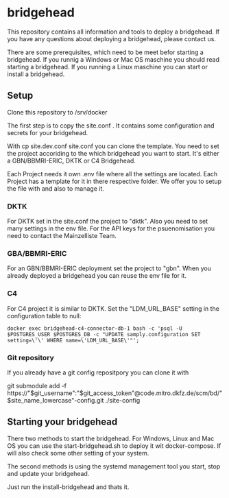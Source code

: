 # bridgehead

This repository contains all information and tools to deploy a bridgehead. If you have any questions about deploying a bridgehead, please contact us.

There are some prerequisites, which need to be meet befor starting a bridgehead. If you runnig a Windows or Mac OS maschine you should read starting a bridgehead. If you running a Linux maschine you can start or install a bridgehead.


## Setup

Clone this repository to /srv/docker

The first step is to copy the site.conf . It contains some configuration and secrets for your bridgehead.

With cp site.dev.conf site.conf you can clone the template. You need to set the project accoriding to the which bridgehead you want to start. It's either a GBN/BBMRI-ERIC, DKTK or C4 Bridgehead.

Each Project needs it own .env file where all the settings are located. Each Project has a template for it in there respective folder. We offer you to setup the file with and also to manage it.


### DKTK

For DKTK set in the site.conf the project to "dktk". Also you need to set many settings in the env file. For the API keys for the psuenomisation you need to contact the Mainzelliste Team. 

### GBA/BBMRI-ERIC

For an GBN/BBMRI-ERIC deployment set the project to "gbn". When you already deployed a bridgehead you can reuse the env file for it.

### C4

For C4 project it is similar to DKTK. Set the "LDM_URL_BASE" setting in the configuration table to null:

``` shell
docker exec bridgehead-c4-connector-db-1 bash -c 'psql -U $POSTGRES_USER $POSTGRES_DB -c "UPDATE samply.configuration SET setting=\'\' WHERE name=\'LDM_URL_BASE\'"';
```

### Git repository

If you already have a git config repositpory you can clone it with 

git submodule add -f https://"$git_username":"$git_access_token"@code.mitro.dkfz.de/scm/bd/"$site_name_lowercase"-config.git ./site-config

## Starting your bridgehead

There two methods to start the bridgehead. For Windows, Linux and Mac OS you can use the start-bridgehead.sh to deploy it wit docker-compose. If will also check some other setting of your system.

The second methods is using the systemd management tool you start, stop and update your bridgehead.

Just run the install-bridgehead and thats it.

